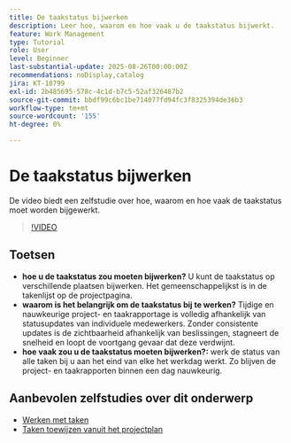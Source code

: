 ```yaml
---
title: De taakstatus bijwerken
description: Leer hoe, waarom en hoe vaak u de taakstatus bijwerkt.
feature: Work Management
type: Tutorial
role: User
level: Beginner
last-substantial-update: 2025-08-26T00:00:00Z
recommendations: noDisplay,catalog
jira: KT-18799
exl-id: 2b485695-578c-4c1d-b7c5-52af326487b2
source-git-commit: bbdf99c6bc1be714077fd94fc3f8325394de36b3
workflow-type: tm+mt
source-wordcount: '155'
ht-degree: 0%

---
```


# De taakstatus bijwerken

De video biedt een zelfstudie over hoe, waarom en hoe vaak de taakstatus moet worden bijgewerkt.

>[!VIDEO](https://video.tv.adobe.com/v/3471173/?quality=12&learn=on&enablevpops=1&captions=dut)

## Toetsen

* **hoe u de taakstatus zou moeten bijwerken?** U kunt de taakstatus op verschillende plaatsen bijwerken. Het gemeenschappelijkst is in de takenlijst op de projectpagina.
* **waarom is het belangrijk om de taakstatus bij te werken?** Tijdige en nauwkeurige project- en taakrapportage is volledig afhankelijk van statusupdates van individuele medewerkers. Zonder consistente updates is de zichtbaarheid afhankelijk van beslissingen, stagneert de snelheid en loopt de voortgang gevaar dat deze verdwijnt.
* **hoe vaak zou u de taakstatus moeten bijwerken?:** werk de status van alle taken bij u aan het eind van elke het werkdag werkt. Zo blijven de project- en taakrapporten binnen een dag nauwkeurig.


## Aanbevolen zelfstudies over dit onderwerp

* [Werken met taken](/help/manage-work/tasks/work-with-tasks.md)
* [Taken toewijzen vanuit het projectplan](/help/manage-work/tasks/assign-tasks-from-the-project-plan.md)
